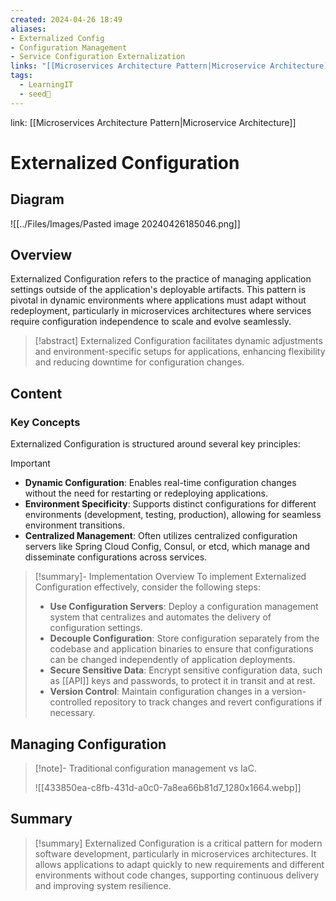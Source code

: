 ```yaml
---
created: 2024-04-26 18:49
aliases: 
- Externalized Config 
- Configuration Management 
- Service Configuration Externalization
links: "[[Microservices Architecture Pattern|Microservice Architecture]]"
tags:
  - LearningIT
  - seed🌱
---
```

link: [[Microservices Architecture Pattern|Microservice Architecture]]

# Externalized Configuration
## Diagram

![[../Files/Images/Pasted image 20240426185046.png]]

## Overview

Externalized Configuration refers to the practice of managing application settings outside of the application's deployable artifacts. This pattern is pivotal in dynamic environments where applications must adapt without redeployment, particularly in microservices architectures where services require configuration independence to scale and evolve seamlessly.

> [!abstract] 
> Externalized Configuration facilitates dynamic adjustments and environment-specific setups for applications, enhancing flexibility and reducing downtime for configuration changes.

## Content

### Key Concepts

Externalized Configuration is structured around several key principles:

> [!important]
> 
> - **Dynamic Configuration**: Enables real-time configuration changes without the need for restarting or redeploying applications.
> - **Environment Specificity**: Supports distinct configurations for different environments (development, testing, production), allowing for seamless environment transitions.
> - **Centralized Management**: Often utilizes centralized configuration servers like Spring Cloud Config, Consul, or etcd, which manage and disseminate configurations across services.


> [!summary]- Implementation Overview
> To implement Externalized Configuration effectively, consider the following steps:
> 
> - **Use Configuration Servers**: Deploy a configuration management system that centralizes and automates the delivery of configuration settings.
> - **Decouple Configuration**: Store configuration separately from the codebase and application binaries to ensure that configurations can be changed independently of application deployments.
> - **Secure Sensitive Data**: Encrypt sensitive configuration data, such as [[API]] keys and passwords, to protect it in transit and at rest.
> - **Version Control**: Maintain configuration changes in a version-controlled repository to track changes and revert configurations if necessary.

## Managing Configuration


> [!note]- Traditional configuration management vs IaC.
> 
> ![[433850ea-c8fb-431d-a0c0-7a8ea66b81d7_1280x1664.webp]]

## Summary

> [!summary] 
> Externalized Configuration is a critical pattern for modern software development, particularly in microservices architectures. It allows applications to adapt quickly to new requirements and different environments without code changes, supporting continuous delivery and improving system resilience.

